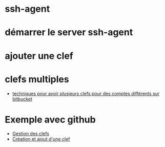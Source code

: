 # ssh-agent

# démarrer le server ssh-agent

# ajouter une clef

# clefs multiples

  - [techniques pour avoir plusieurs clefs pour des comptes différents sur bitbucket](https://confluence.atlassian.com/bitbucket/configure-multiple-ssh-identities-for-gitbash-mac-osx-linux-271943168.html)

# Exemple avec github

  - [Gestion des clefs](https://help.github.com/articles/keeping-your-ssh-keys-and-application-access-tokens-safe/)
  - [Création et ajout d'une clef](https://help.github.com/articles/generating-an-ssh-key/)
